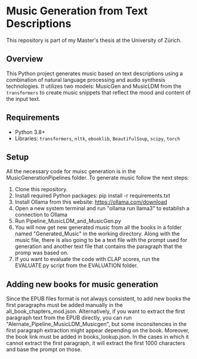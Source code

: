 # Music Generation from Text Descriptions
This repository is part of my Master's thesis at the University of Zürich.

## Overview
This Python project generates music based on text descriptions using a combination of natural language processing and audio synthesis technologies. 
It utilizes two models: MusicGen and MusicLDM from the `transformers` to create music snippets that reflect the mood and content of the input text. 

## Requirements
- Python 3.8+
- Libraries: `transformers`, `nltk`, `ebooklib`, `BeautifulSoup`, `scipy`, `torch`

## Setup
All the necessary code for muisc generation is in the MusicGenerationPipelines folder. To generate music follow the next steps:
1. Clone this repository.
2. Install required Python packages:
   pip install -r requirements.txt
3. Install Ollama from this website: https://ollama.com/download 
4. Open a new system terminal and run "ollama run llama3" to establish a connection to Ollama
5. Run Pipeline_MusicLDM_and_MusicGen.py
6. You will now get new generated music from all the books in a folder named "Generated_Music" in the working directory. Along with the music file, there is also going to be a text file with the prompt used for generation and another text file that contains the paragraph that the promp was based on.
7. If you want to evaluate the code with CLAP scores, run the EVALUATE.py script from the EVALUATION folder.


## Adding new books for music generation 
Since the EPUB files format is not always consistent, to add new books the first paragraphs must be added manually in the all_book_chapters_mod.json. Alternatively, if you want to extract the first paragraph text from the EPUB directly, you can run "Alernate_Pipeline_MusicLDM_Musicgen", but some inconsitencies in the first paragraph extraction might appear depending on the book. Moreover, the book link must be added in books_lookup.json.
In the cases in which it cannot extract the first paragraph, it will extract the first 1000 characters and base the prompt on those.